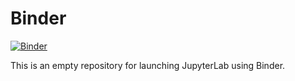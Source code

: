 # Binder

[![Binder](https://img.shields.io/badge/launch-binder-red.svg)](https://mybinder.org/v2/gh/Geo-Python-2019/Binder/master?urlpath=lab)

This is an empty repository for launching JupyterLab using Binder.
